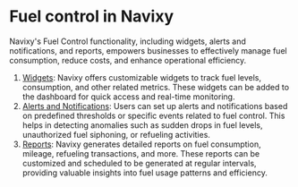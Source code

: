 # Fuel control in Navixy

Navixy's Fuel Control functionality, including widgets, alerts and notifications, and reports, empowers businesses to effectively manage fuel consumption, reduce costs, and enhance operational efficiency.

1. [Widgets](analyzing-fuel-data/fuel-related-widgets.md): Navixy offers customizable widgets to track fuel levels, consumption, and other related metrics. These widgets can be added to the dashboard for quick access and real-time monitoring.
2. [Alerts and Notifications](analyzing-fuel-data/fuel-alerts-and-notifications.md): Users can set up alerts and notifications based on predefined thresholds or specific events related to fuel control. This helps in detecting anomalies such as sudden drops in fuel levels, unauthorized fuel siphoning, or refueling activities.
3. [Reports](analyzing-fuel-data/fuel-volume-report.md): Navixy generates detailed reports on fuel consumption, mileage, refueling transactions, and more. These reports can be customized and scheduled to be generated at regular intervals, providing valuable insights into fuel usage patterns and efficiency.
